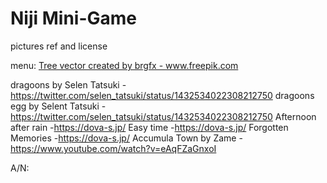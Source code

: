 # Niji Mini-Game

pictures ref and license

menu: <a href="https://www.freepik.com/vectors/tree">Tree vector created by brgfx - www.freepik.com</a>

dragoons by Selen Tatsuki -https://twitter.com/selen_tatsuki/status/1432534022308212750
dragoons egg by Selent Tatsuki -https://twitter.com/selen_tatsuki/status/1432534022308212750
Afternoon after rain -https://dova-s.jp/
Easy time -https://dova-s.jp/
Forgotten Memories -https://dova-s.jp/
Accumula Town by Zame -https://www.youtube.com/watch?v=eAqFZaGnxoI



A/N:
